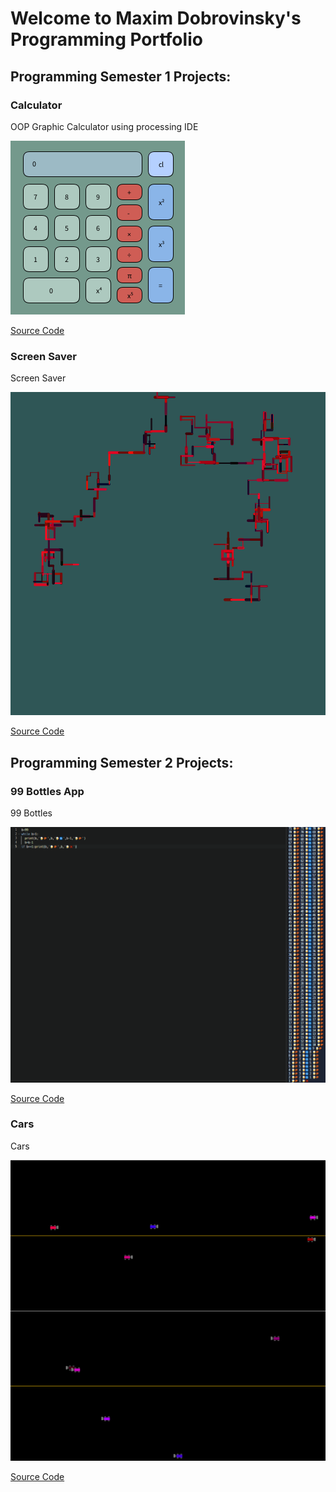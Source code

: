 # Welcome to Maxim Dobrovinsky's Programming Portfolio

## Programming Semester 1 Projects:

### Calculator

OOP Graphic Calculator using processing IDE

![Calculator](https://github.com/MacaMori/programming/blob/gh-pages/images/calculator.png)

[Source Code](https://github.com/MacaMori/programming/tree/gh-pages/src/calculator%20project)

### Screen Saver

Screen Saver

![Screen Saver](https://github.com/MacaMori/programming/blob/gh-pages/images/screensaver.png)

[Source Code](https://github.com/MacaMori/programming/blob/gh-pages/src/screensaver.pde)


## Programming Semester 2 Projects:

### 99 Bottles App

99 Bottles

![99 Bottles](https://github.com/MacaMori/programming/blob/gh-pages/images/99%20bottles.png)

[Source Code](https://github.com/MacaMori/programming/blob/gh-pages/src/99%20bottles.py)

### Cars

Cars

![Cars](https://github.com/MacaMori/programming/blob/gh-pages/images/cars.png)

[Source Code](https://github.com/MacaMori/programming/tree/gh-pages/src/cars%20assingment/NEWcarsAssingment)
